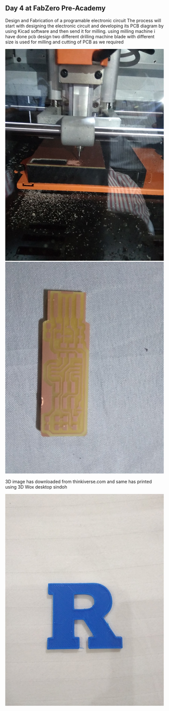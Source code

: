 ## Day 4 at FabZero Pre-Academy

Design and Fabrication of a programable electronic circuit The process will start with designing the electronic circuit and developing its PCB diagram by using Kicad software and then send it for milling.
using milling machine i have done pcb design
two different drilling machine blade with different size is used for milling and cutting of PCB as we required

![image of pcb](img/pcbmilling.jpg)
![image of pcb](img/pcb.jpg)

3D image has downloaded from thinkiverse.com and same has printed using 3D Wox desktop sindoh

![image of vinyl cutter](img/3dmodel1.jpg)